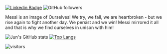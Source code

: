 [![Linkedin Badge](https://img.shields.io/badge/-zhujun-blue?style=flat-square&logo=Linkedin&logoColor=white&link=https://www.linkedin.com/in/jun-zhu-0bb51782/)](https://www.linkedin.com/in/jun-zhu-0bb51782/)
![GitHub followers](https://img.shields.io/github/followers/zhujun98?label=Follow&style=social)

Messi is an image of Ourselves! We try, we fall, we are heartbroken - but we rise again to fight another day. We persist and we win! Messi mirrored it all and that is why we find ourselves in unison with him!

![Jun's GitHub stats](https://github-readme-stats-sigma-five.vercel.app/api?username=zhujun98&show_icons=true&line_height=20)
[![Top Langs](https://github-readme-stats.vercel.app/api/top-langs/?username=zhujun98&count_private=true&layout=compact&langs_count=6&hide=Jupyter%20Notebook,HTML,GLSL,Tex,shell,starlark)](https://github.com/zhujun98/github-readme-stats)

<!-- Optional Visitors badge: -->
![visitors](https://visitor-badge.laobi.icu/badge?page_id=zhujun98.zhujun98)

<br />

